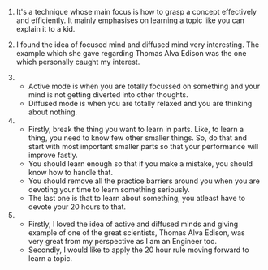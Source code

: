 1. It's a technique whose main focus is how to grasp a concept effectively and efficiently. It mainly emphasises on learning a topic like you can explain it to a kid. 


2. I found the idea of focused mind and diffused mind very interesting. The example which she gave regarding Thomas Alva Edison was the one which personally caught my interest.


3. 
   - Active mode is when you are totally focussed on something and your mind is not getting diverted into other thoughts.
   - Diffused mode is when you are totally relaxed and you are thinking about nothing.
   
   
4. 
   - Firstly, break the thing you want to learn in parts. Like, to learn a thing, you need to know few other smaller things. So, do that and start with most important smaller parts so that your performance will improve fastly.
   -  You should learn enough so that if you make a mistake, you should know how to handle that. 
   - You should remove all the practice barriers around you when you are devoting your time to learn something seriously.
   - The last one is that to learn about something, you atleast have to devote your 20 hours to that.
   
   
5. 
   - Firstly, I loved the idea of active and diffused minds and giving example of one of the great scientists, Thomas Alva Edison, was very great from my perspective as I am an Engineer too.
   - Secondly, I would like to apply the 20 hour rule moving forward to learn a topic.
